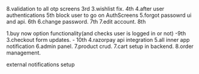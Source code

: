 <!-- need to fix in exisiting  ui -->


8.validation to all otp screens  3rd
3.wishlist fix.    4th
4.after user authentications     5th 
   block user to go on AuthScreens
5.forgot passowrd ui and api.  6th
6.change password.   7th
7.edit account.  8th




<!-- remaining things -->

1.buy now option functionality(and checks user is logged in or not)  -9th
3.checkout form updates. - 10th
4.razorpay api integration
5.all inner app notification
6.admin panel.
7.product crud.
7.cart setup in backend.
8.order management.




external notifications setup
    
